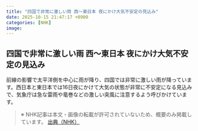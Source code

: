 ```yaml
---
title: "四国で非常に激しい雨 西～東日本 夜にかけ大気不安定の見込み"
date: 2025-10-15 21:47:17 +0900
categories: [NHK]
image: 
---
```

## 四国で非常に激しい雨 西～東日本 夜にかけ大気不安定の見込み

前線の影響で太平洋側を中心に雨が降り、四国では非常に激しい雨が降っています。西日本と東日本では16日夜にかけて大気の状態が非常に不安定になる見込みで、気象庁は急な雷雨や竜巻などの激しい突風に注意するよう呼びかけています。

> ※ NHK記事は本文・画像の転載が許可されていないため、概要のみ掲載しています。
[出典（NHK）](http://www3.nhk.or.jp/news/html/20251016/k10014950611000.html)
